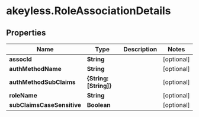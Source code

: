 # akeyless.RoleAssociationDetails

## Properties

Name | Type | Description | Notes
------------ | ------------- | ------------- | -------------
**assocId** | **String** |  | [optional] 
**authMethodName** | **String** |  | [optional] 
**authMethodSubClaims** | **{String: [String]}** |  | [optional] 
**roleName** | **String** |  | [optional] 
**subClaimsCaseSensitive** | **Boolean** |  | [optional] 


